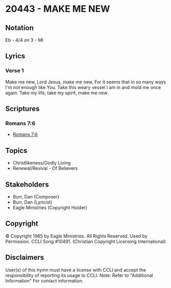 # 20443 - MAKE ME NEW

## Notation

Eb - 4/4 on 3 - MI

## Lyrics

### Verse 1

Make me new, Lord Jesus, make me new, For it seems that in so many ways I'm not enough like You. Take this weary vessel I am in and mold me once again. Take my life, take my spirit, make me new.


## Scriptures

### Romans 7:6

- [Romans 7:6](https://www.biblegateway.com/passage/?search=Romans%207%3A6)


## Topics

- Christlikeness/Godly Living
- Renewal/Revival - Of Believers

## Stakeholders

- Burr, Dan (Composer)
- Burr, Dan (Lyricist)
- Eagle Ministries (Copyright Holder)

## Copyright

© Copyright 1985 by Eagle Ministries. All Rights Reserved. Used by Permission. CCLI Song #10491.
(Christian Copyright Licensing International)

## Disclaimers

User(s) of this hymn must have a license with CCLI and accept the responsibility of reporting its usage to CCLI.
Note: Refer to "Additional Information" For contact information.

